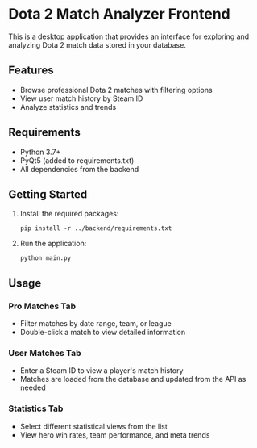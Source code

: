 # Dota 2 Match Analyzer Frontend

This is a desktop application that provides an interface for exploring and analyzing Dota 2 match data stored in your database.

## Features

- Browse professional Dota 2 matches with filtering options
- View user match history by Steam ID
- Analyze statistics and trends

## Requirements

- Python 3.7+
- PyQt5 (added to requirements.txt)
- All dependencies from the backend

## Getting Started

1. Install the required packages:
   ```
   pip install -r ../backend/requirements.txt
   ```

2. Run the application:
   ```
   python main.py
   ```

## Usage

### Pro Matches Tab
- Filter matches by date range, team, or league
- Double-click a match to view detailed information

### User Matches Tab
- Enter a Steam ID to view a player's match history
- Matches are loaded from the database and updated from the API as needed

### Statistics Tab
- Select different statistical views from the list
- View hero win rates, team performance, and meta trends
